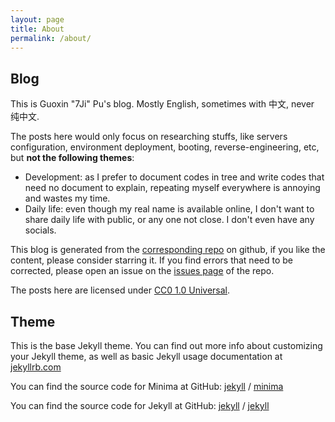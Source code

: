 ```yaml
---
layout: page
title: About
permalink: /about/
---
```


## Blog

This is Guoxin "7Ji" Pu's blog. Mostly English, sometimes with 中文, never 纯中文.

The posts here would only focus on researching stuffs, like servers configuration, environment deployment, booting, reverse-engineering, etc, but **not the following themes**:
- Development: as I prefer to document codes in tree and write codes that need no document to explain, repeating myself everywhere is annoying and wastes my time.
- Daily life: even though my real name is available online, I don't want to share daily life with public, or any one not close. I don't even have any socials.

This blog is generated from the [corresponding repo](https://github.com/7Ji/7ji.github.io) on github, if you like the content, please consider starring it. If you find errors that need to be corrected, please open an issue on the [issues page](https://github.com/7Ji/7ji.github.io/issues) of the repo.

The posts here are licensed under [CC0 1.0 Universal](https://github.com/7Ji/7ji.github.io/blob/main/LICENSE).

## Theme

This is the base Jekyll theme. You can find out more info about customizing your Jekyll theme, as well as basic Jekyll usage documentation at [jekyllrb.com](https://jekyllrb.com/)

You can find the source code for Minima at GitHub:
[jekyll][jekyll-organization] /
[minima](https://github.com/jekyll/minima)

You can find the source code for Jekyll at GitHub:
[jekyll][jekyll-organization] /
[jekyll](https://github.com/jekyll/jekyll)


[jekyll-organization]: https://github.com/jekyll
